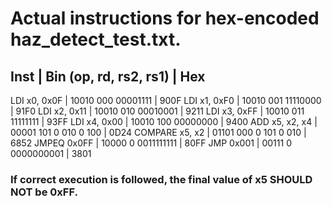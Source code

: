 # Actual instructions for hex-encoded haz_detect_test.txt.
## Inst                 | Bin (op, rd, rs2, rs1) | Hex 
LDI x0, 0x0F            | 10010 000 00001111     | 900F
LDI x1, 0xF0            | 10010 001 11110000     | 91F0
LDI x2, 0x11            | 10010 010 00010001     | 9211
LDI x3, 0xFF            | 10010 011 11111111     | 93FF
LDI x4, 0x00            | 10010 100 00000000     | 9400
ADD x5, x2, x4          | 00001 101 0 010 0 100  | 0D24
COMPARE x5, x2          | 01101 000 0 101 0 010  | 6852
JMPEQ 0x0FF             | 10000 0 0011111111     | 80FF
JMP 0x001               | 00111 0 0000000001     | 3801

### If correct execution is followed, the final value of x5 SHOULD NOT be 0xFF.